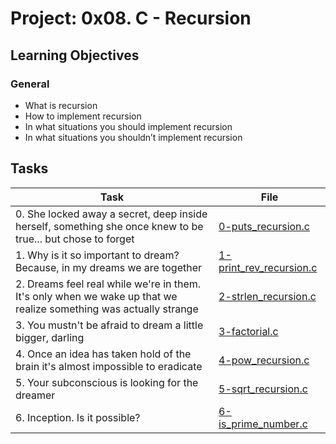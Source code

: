 # Project: 0x08. C - Recursion

<h2>Learning Objectives</h2>

<h3>General</h3>

<ul>
<li>What is recursion</li>
<li>How to implement recursion</li>
<li>In what situations you should implement recursion</li>
<li>In what situations you shouldn’t implement recursion</li>
</ul>

<h2>Tasks</h2>

| Task | File |
| ---- | ---- |
| 0. She locked away a secret, deep inside herself, something she once knew to be true... but chose to forget | [0-puts_recursion.c](./0-puts_recursion.c) |
| 1. Why is it so important to dream? Because, in my dreams we are together | [1-print_rev_recursion.c](./1-print_rev_recursion.c) |
| 2. Dreams feel real while we're in them. It's only when we wake up that we realize something was actually strange | [2-strlen_recursion.c](./2-strlen_recursion.c) |
| 3. You mustn't be afraid to dream a little bigger, darling | [3-factorial.c](./3-factorial.c) |
| 4. Once an idea has taken hold of the brain it's almost impossible to eradicate | [4-pow_recursion.c](./4-pow_recursion.c) |
| 5. Your subconscious is looking for the dreamer | [5-sqrt_recursion.c](./5-sqrt_recursion.c) |
| 6. Inception. Is it possible? | [6-is_prime_number.c](./6-is_prime_number.c) |
